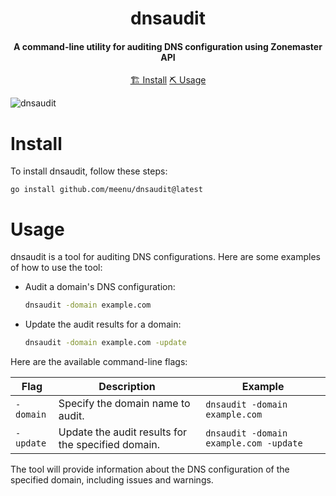 <h1 align="center">
    dnsaudit
  <br>
</h1>

<h4 align="center">A command-line utility for auditing DNS configuration using Zonemaster API</h4>


<p align="center">
  <a href="#install">🏗️ Install</a>
  <a href="#usage">⛏️ Usage</a>
  <br>
</p>


![dnsaudit](https://github.com/meenu/dnsaudit/blob/main/static/dnsaudit.png?raw=true)

# Install
To install dnsaudit, follow these steps:


```
go install github.com/meenu/dnsaudit@latest
```

# Usage
dnsaudit is a tool for auditing DNS configurations. Here are some examples of how to use the tool:

- Audit a domain's DNS configuration:
  ```sh
  dnsaudit -domain example.com
  ```

- Update the audit results for a domain:
  ```sh
  dnsaudit -domain example.com -update
  ```

Here are the available command-line flags:

| Flag        | Description                                                        | Example                    |
|-------------|--------------------------------------------------------------------|----------------------------|
| `-domain`   | Specify the domain name to audit.                                  | `dnsaudit -domain example.com` |
| `-update`   | Update the audit results for the specified domain.                | `dnsaudit -domain example.com -update` |

The tool will provide information about the DNS configuration of the specified domain, including issues and warnings.

